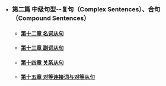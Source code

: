 - ### 第二篇 中级句型--复句（Complex Sentences）、合句（Compound Sentences）
  - #### [ 第十二章 名词从句 ](Chapter12.md)
  - #### [ 第十三章 副词从句 ](Chapter13.md)
  - #### [ 第十四章 关系从句 ](Chapter14.md)
  - #### [ 第十五章 对等连接词与对等从句 ](Chapter15.md)
